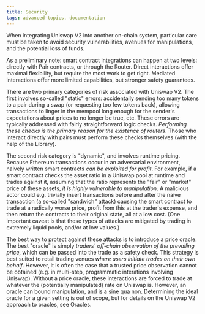```yaml
---
title: Security
tags: advanced-topics, documentation
---
```


When integrating Uniswap V2 into another on-chain system, particular care must be taken to avoid security vulnerabilities, avenues for manipulations, and the potential loss of funds.

As a preliminary note: smart contract integrations can happen at two levels: directly with <Link to='/docs/v2/smart-contracts/pair'>Pair</Link> contracts, or through the <Link to='/docs/v2/smart-contracts/router'>Router</Link>. Direct interactions offer maximal flexibility, but require the most work to get right. Mediated interactions offer more limited capabilities, but stronger safety guarantees.

There are two primary categories of risk associated with Uniswap V2. The first involves so-called "static" errors: accidentally sending too many tokens to a pair during a swap (or requesting too few tokens back), allowing transactions to linger in the mempool long enough for the sender's expectations about prices to no longer be true, etc. These errors are typically addressed with fairly straightforward logic checks. _Performing these checks is the primary reason for the existence of routers_. Those who interact directly with pairs must perform these checks themselves (with the help of the <Link to='/docs/v2/smart-contracts/library'>Library</Link>).

The second risk category is "dynamic", and involves runtime pricing. Because Ethereum transactions occur in an adversarial environment, naively written smart contracts _can be exploited for profit_. For example, if a smart contract checks the asset ratio in a Uniswap pool at runtime and trades against it, assuming that the ratio represents the "fair" or "market" price of these assets, _it is highly vulnerable to manipulation_. A malicious actor could e.g. trivially insert transactions before and after the naive transaction (a so-called "sandwich" attack) causing the smart contract to trade at a radically worse price, profit from this at the trader's expense, and then return the contracts to their original state, all at a low cost. (One important caveat is that these types of attacks are mitigated by trading in extremely liquid pools, and/or at low values.)

The best way to protect against these attacks is to introduce a price oracle. The best "oracle" is simply _traders' off-chain observation of the prevailing price_, which can be passed into the trade as a safety check. This strategy is best suited to retail trading venues _where users initiate trades on their own behalf_. However, it is often the case that a trusted price observation cannot be obtained (e.g. in multi-step, programmatic interations involving Uniswap). Without a price oracle, these interactions are forced to trade at whatever the (potentially manipulated) rate on Uniswap is. However, an oracle can bound manipulation, and is a sine qua non. Determining the ideal oracle for a given setting is out of scope, but for details on the Uniswap V2 approach to oracles, see <Link to='/docs/v2/core-concepts/oracles'>Oracles</Link>.

